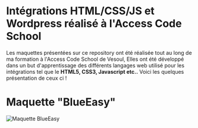 # Intégrations HTML/CSS/JS et Wordpress réalisé à l'Access Code School

Les maquettes présentées sur ce repository ont été réalisée tout au long de ma formation à l'Access Code School de Vesoul,
Elles ont été développé dans un but d'apprentissage des différents langages web utilisé pour les intégrations tel que le **HTML5, CSS3, Javascript etc..**
Voici les quelques présentation de ceux ci !

# Maquette "BlueEasy"

![Maquette BlueEasy](https://image.noelshack.com/fichiers/2018/17/4/1524778105-blueeasy.png "Maquette BlueEasy")
